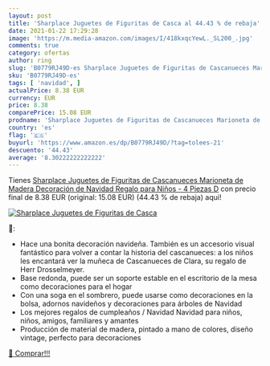 ```yaml
---
layout: post
title: 'Sharplace Juguetes de Figuritas de Casca al 44.43 % de rebaja'
date: 2021-01-22 17:29:28
image: 'https://m.media-amazon.com/images/I/418kxqcYewL._SL200_.jpg'
comments: true
category: ofertas
author: ring
slug: 'B0779RJ49D-es Sharplace Juguetes de Figuritas de Cascanueces Marioneta...'
sku: 'B0779RJ49D-es'
tags: [ 'navidad', ]
actualPrice: 8.38 EUR
currency: EUR
price: 8.38
comparePrice: 15.08 EUR
prodname: 'Sharplace Juguetes de Figuritas de Cascanueces Marioneta de Madera Decoración de Navidad Regalo para Niños - 4 Piezas D'
country: 'es'
flag: '🇪🇸'
buyurl: 'https://www.amazon.es/dp/B0779RJ49D/?tag=tolees-21'
descuento: '44.43'
average: '8.30222222222222'
---
```


Tienes [Sharplace Juguetes de Figuritas de Cascanueces Marioneta de Madera Decoración de Navidad Regalo para Niños - 4 Piezas D](https://www.amazon.es/dp/B0779RJ49D/?tag=tolees-21) con precio final de  8.38 EUR (original: 15.08 EUR) (44.43 %  de rebaja) aqui!

[![Sharplace Juguetes de Figuritas de Casca](https://m.media-amazon.com/images/I/418kxqcYewL._SL200_.jpg)](https://www.amazon.es/dp/B0779RJ49D/?tag=tolees-21)

🔎:

- Hace una bonita decoración navideña. También es un accesorio visual fantástico para volver a contar la historia del cascanueces: a los niños les encantará ver la muñeca de Cascanueces de Clara, su regalo de Herr Drosselmeyer.
- Base redonda, puede ser un soporte estable en el escritorio de la mesa como decoraciones para el hogar
- Con una soga en el sombrero, puede usarse como decoraciones en la bolsa, adornos navideños y decoraciones para árboles de Navidad
- Los mejores regalos de cumpleaños / Navidad Navidad para niños, niños, amigos, familiares y amantes
- Producción de material de madera, pintado a mano de colores, diseño vintage, perfecto para decoraciones

[🛒 Comprar!!!](https://www.amazon.es/dp/B0779RJ49D/?tag=tolees-21)
